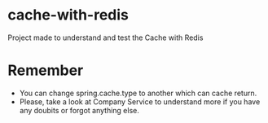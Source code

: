 # cache-with-redis
Project made to understand and test the Cache with Redis

# Remember
 - You can change spring.cache.type to another which can cache return.
 - Please, take a look at Company Service to understand more if you have any doubits or forgot anything else.
